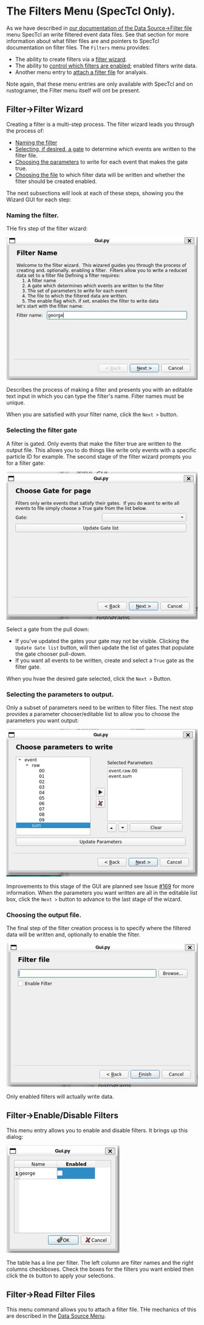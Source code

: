 # The Filters Menu (SpecTcl Only).

As we have described in [our documentation of the Data Source->Filter file](./chap4_6.md#data-source-filter-file-spectcl-only) menu  SpecTcl an write filtered event data files.  See that section for more information about what filter files are and pointers to SpecTcl documentation on filter files.   The ```Filters``` menu provides:

*  The ability to create filters via a [filter wizard](#filter-filter-wizard).
*  The ability to [control which filters are enabled](#filter-enabledisable-filters); enabled filters write data.
*  Another menu entry to [attach a filter file](#filter-read-filter-files) for analyais.


Note again, that these menu entries are only available with SpecTcl and on rustogramer, the Filter menu itself will ont be present.

## Filter->Filter Wizard

Creating a filter is a multi-step process.  The filter wizard leads you through the process of:

* [Naming the filter](#naming-the-filter)
* [Selecting, if desired, a gate](#selecting-the-filter-gate) to determine which events are written to the  filter file.
* [Choosing the parameters](#selecting-the-parameters-to-output) to write for each event that makes the gate true.
* [Choosing the file](#choosing-the-output-file) to which filter data will be written and whether the filter should be created
enabled.

The next subsections will look at each of these steps, showing you the Wizard GUI for each step:


### Naming the filter.

THe firs step of the filter wizard:

![Filter name](./images/fwiizard_name.png)

Describes the process of making a filter and presents you with an editable text input in which you can type the filter's name.  Filter names must be unique.

When you are satisfied with your filter name, click the ```Next >``` button.

### Selecting the filter gate

A filter is gated.   Only events that make the filter true are written to the output file.  This allows you to do things like write only events with a specific particle ID for example.  The second stage of the filter wizard prompts you for a filter gate:

![Filter gate](./images/fwizard_gate.png)

Select a gate from the pull down:
*   If you've updated the gates your gate may not be visible. Clicking the ```Update Gate list``` button, will then update the list of gates that populate the gate chooser pull-down.
*   If you want all events to be written, create and select a ```True``` gate as the filter gate.

When you hvae the desired gate selected, click the ```Next >``` Button.

### Selecting the parameters to output.

Only a subset of parameters need to be written to filter files.  The next stop provides a parameter chooser/editable list to allow you to choose the parameters you want output:

![Filter parameters](./images/fwizard_params.png)

Improvements to this stage of the GUI are planned see Issue [#169](https://github.com/FRIBDAQ/rustogrammer/issues/169) for more information.   When the parameters you want written are all in the editable list box, click the ```Next >``` button to advance to the last stage of the wizard.




### Choosing the output file.

The final step of the filter creation process is to specify where the filtered data will be written and, optionally to enable the filter.

![File](./images/fwiizard_file.png)

Only enabled filters will actually write data.


## Filter->Enable/Disable Filters

This menu entry allows you to enable and disable filters.  It brings up this dialog:

![Enable filters](./images/filter_enables.png)

The table has a line per filter.  The left column are filter names and the right columns checkboxes.  Check the boxes for the filters you want enbled then click the ```Ok``` button to apply your selections.

## Filter->Read Filter Files

This menu command allows you to attach a filter file.  THe mechanics of this are described in 
the [Data Source Menu](chap4_6.md#data-source-filter-file-spectcl-only).